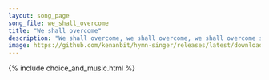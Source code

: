 ```yaml
---
layout: song_page
song_file: we_shall_overcome
title: "We shall overcome"
description: "We shall overcome, we shall overcome, we shall overcome someday! O deep in my heart I do believe we shall overcome, someday!  We'll walk hand in hand ... english secular 4part chords"
image: https://github.com/kenanbit/hymn-singer/releases/latest/download/we_shall_overcome-trad.png
---
```


{% include choice_and_music.html %}